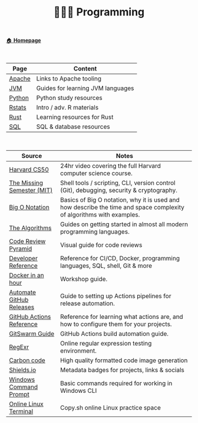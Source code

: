 <h1 align="center"><b> 👨🏻‍🎤 Programming </b></h1>

<br>

[🏠 **Homepage**](../index.md)

<br>

**Page** | **Content**
-- | --
[Apache](../languages/apache.md) | Links to Apache tooling
[JVM](../languages/jvm.md) | Guides for learning JVM languages
[Python](../languages/python.md) | Python study resources
[Rstats](../languages/rstats.md) | Intro / adv. R materials
[Rust](../languages/rust.md) | Learning resources for Rust
[SQL](../languages/sql.md) | SQL & database resources

<br>

 **Source** | **Notes**
--|--
[Harvard CS50](https://www.youtube.com/watch?v=8mAITcNt710&embeds_referring_euri=https%3A%2F%2Fwww.freecodecamp.org%2Fnews%2Fharvard-cs50%2F&source_ve_path=OTY3MTQ&feature=emb_imp_woyt) | 24hr video covering the full Harvard computer science course.
[The Missing Semester (MIT)](https://missing.csail.mit.edu/) | Shell tools / scripting, CLI, version control (Git), debugging, security & cryptography.
[Big O Notation](https://stackthrive.com/big-o-notation/) | Basics of Big O notation, why it is used and how describe the time and space complexity of algorithms with examples.
[The Algorithms](https://github.com/TheAlgorithms) | Guides on getting started in almost all modern programming languages.
[Code Review Pyramid](https://www.morling.dev/blog/the-code-review-pyramid/) | Visual guide for code reviews
[Developer Reference](https://michaelcurrin.github.io/dev-cheatsheets/cheatsheets/) | Reference for CI/CD, Docker, programming languages, SQL, shell, Git & more
[Docker in an hour](https://gist.github.com/leonjza/c4fb7c1b5949763f4878d1360bc951c3)| Workshop guide.
[Automate GitHub Releases](https://blog.pradumnasaraf.dev/automate-your-releases-on-github) | Guide to setting up Actions pipelines for release automation.
[GitHub Actions Reference](https://michaelcurrin.github.io/dev-cheatsheets/cheatsheets/ci-cd/github-actions/) | Reference for learning what actions are, and how to configure them for your projects.
[GitSwarm Guide](https://www.perforce.com/manuals/gitswarm/ci/yaml/README.html) | GitHub Actions build automation guide.
[RegExr](https://regexr.com/) | Online regular expression testing environment.
[Carbon code](https://carbon.now.sh/) | High quality formatted code image generation  
[Shields.io](https://shields.io/) | Metadata badges for projects, links & socials
[Windows Command Prompt](http://www.cs.columbia.edu/~sedwards/classes/2017/1102-spring/Command%20Prompt%20Cheatsheet.pdf) | Basic commands required for working in Windows CLI
[Online Linux Terminal](https://copy.sh/v86/?profile=linux26) | Copy.sh online Linux practice space
